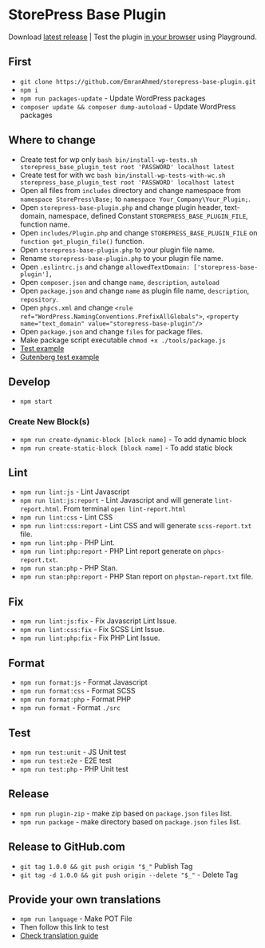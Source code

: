# StorePress Base Plugin


Download [latest release](https://github.com/EmranAhmed/storepress-base-plugin/releases/latest/download/storepress-base-plugin.zip) |
Test the plugin [in your browser](https://playground.wordpress.net/?mode=seamless&blueprint-url=https://raw.githubusercontent.com/EmranAhmed/storepress-base-plugin/main/.wp-playground/blueprint.json) using Playground.



## First

- `git clone https://github.com/EmranAhmed/storepress-base-plugin.git`
- `npm i`
- `npm run packages-update` - Update WordPress packages
- `composer update && composer dump-autoload` - Update WordPress packages

## Where to change

- Create test for wp only `bash bin/install-wp-tests.sh storepress_base_plugin_test root 'PASSWORD' localhost latest`
- Create test for with wc `bash bin/install-wp-tests-with-wc.sh storepress_base_plugin_test root 'PASSWORD' localhost latest`
- Open all files from `includes` directory and change namespace from `namespace StorePress\Base;` to `namespace Your_Company\Your_Plugin;`.
- Open `storepress-base-plugin.php` and change plugin header, text-domain, namespace, defined Constant `STOREPRESS_BASE_PLUGIN_FILE`, function name.
- Open `includes/Plugin.php` and change `STOREPRESS_BASE_PLUGIN_FILE` on `function get_plugin_file()` function.
- Open `storepress-base-plugin.php` to your plugin file name.
- Rename `storepress-base-plugin.php` to your plugin file name.
- Open `.eslintrc.js` and change `allowedTextDomain: ['storepress-base-plugin'],`
- Open `composer.json` and change `name`, `description`, `autoload`
- Open `package.json` and change `name` as plugin file name, `description`, `repository`.
- Open `phpcs.xml` and change `<rule ref="WordPress.NamingConventions.PrefixAllGlobals">`, `<property name="text_domain" value="storepress-base-plugin"/>`
- Open `package.json` and change `files` for package files.
- Make package script executable `chmod +x ./tools/package.js`
- [Test example](https://core.trac.wordpress.org/browser/trunk/tests/phpunit)
- [Gutenberg test example](https://github.com/WordPress/gutenberg/tree/trunk/phpunit)

## Develop

- `npm start`

### Create New Block(s)

- `npm run create-dynamic-block [block name]` - To add dynamic block
- `npm run create-static-block [block name]` - To add static block

## Lint

- `npm run lint:js` - Lint Javascript
- `npm run lint:js:report` - Lint Javascript and will generate `lint-report.html`. From terminal `open lint-report.html`
- `npm run lint:css` - Lint CSS
- `npm run lint:css:report` - Lint CSS and will generate `scss-report.txt` file.
- `npm run lint:php` - PHP Lint.
- `npm run lint:php:report` - PHP Lint report generate on `phpcs-report.txt`.
- `npm run stan:php` - PHP Stan.
- `npm run stan:php:report` - PHP Stan report on `phpstan-report.txt` file.

## Fix

- `npm run lint:js:fix` - Fix Javascript Lint Issue.
- `npm run lint:css:fix` - Fix SCSS Lint Issue.
- `npm run lint:php:fix` - Fix PHP Lint Issue.

## Format

- `npm run format:js` - Format Javascript
- `npm run format:css` - Format SCSS
- `npm run format:php` - Format PHP
- `npm run format` - Format `./src`

## Test

- `npm run test:unit` - JS Unit test
- `npm run test:e2e` - E2E test
- `npm run test:php` - PHP Unit test

## Release

- `npm run plugin-zip` - make zip based on `package.json` `files` list.
- `npm run package` - make directory based on `package.json` `files` list.

## Release to GitHub.com

- `git tag 1.0.0 && git push origin "$_"` Publish Tag
- `git tag -d 1.0.0 && git push origin --delete "$_"` - Delete Tag

## Provide your own translations

- `npm run language` - Make POT File
- Then follow this link to test
- [Check translation guide](https://developer.wordpress.org/block-editor/how-to-guides/internationalization/#provide-your-own-translations)
